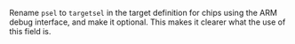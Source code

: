 Rename `psel` to `targetsel` in the target definition for chips using the ARM debug interface,
and make it optional. This makes it clearer what the use of this field is.
